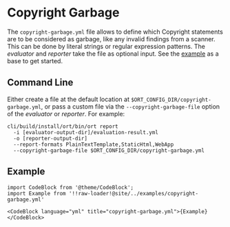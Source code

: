 # Copyright Garbage

The `copyright-garbage.yml` file allows to define which Copyright statements are to be considered as garbage, like any invalid findings from a scanner.
This can be done by literal strings or regular expression patterns.
The *evaluator* and *reporter* take the file as optional input.
See the [example](#example) as a base to get started.

## Command Line

Either create a file at the default location at `$ORT_CONFIG_DIR/copyright-garbage.yml`, or pass a custom file via the `--copyright-garbage-file` option of the *evaluator* or *reporter*.
For example:

```shell
cli/build/install/ort/bin/ort report
  -i [evaluator-output-dir]/evaluation-result.yml
  -o [reporter-output-dir]
  --report-formats PlainTextTemplate,StaticHtml,WebApp
  --copyright-garbage-file $ORT_CONFIG_DIR/copyright-garbage.yml
```

## Example

```mdx-code-block
import CodeBlock from '@theme/CodeBlock';
import Example from '!!raw-loader!@site/../examples/copyright-garbage.yml'

<CodeBlock language="yml" title="copyright-garbage.yml">{Example}</CodeBlock>
```
